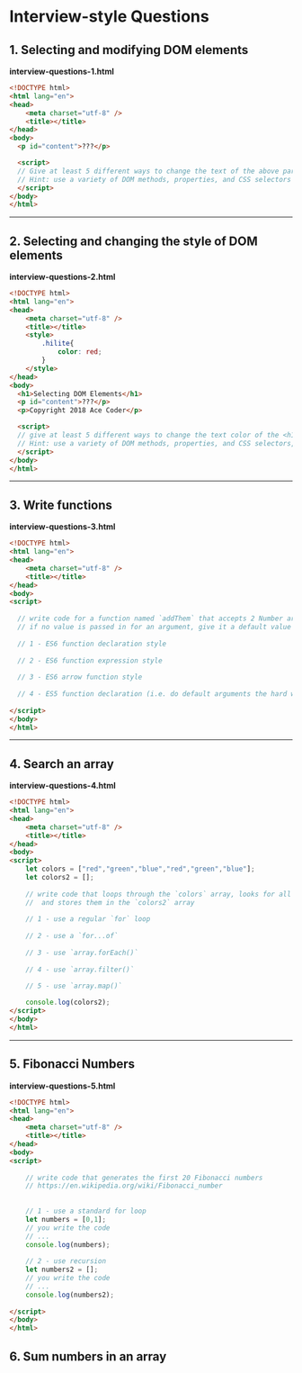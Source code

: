 # Interview-style Questions


## 1. Selecting and modifying DOM elements

**interview-questions-1.html**
```html
<!DOCTYPE html>
<html lang="en">
<head>
	<meta charset="utf-8" />
	<title></title>
</head>
<body>
  <p id="content">???</p>

  <script>
  // Give at least 5 different ways to change the text of the above paragraph to 'Hello!'
  // Hint: use a variety of DOM methods, properties, and CSS selectors
  </script>
</body>
</html>
```

<hr>

## 2. Selecting and changing the style of DOM elements

**interview-questions-2.html**
```html
<!DOCTYPE html>
<html lang="en">
<head>
	<meta charset="utf-8" />
	<title></title>
	<style>
		.hilite{
			color: red;
		}
	</style>
</head>
<body>
  <h1>Selecting DOM Elements</h1>
  <p id="content">???</p>
  <p>Copyright 2018 Ace Coder</p>

  <script>
  // give at least 5 different ways to change the text color of the <h1> above to red
  // Hint: use a variety of DOM methods, properties, and CSS selectors, and use the `hilite` class.
  </script>
</body>
</html>
```

<hr>


## 3. Write functions

**interview-questions-3.html**
```html
<!DOCTYPE html>
<html lang="en">
<head>
	<meta charset="utf-8" />
	<title></title>
</head>
<body>
<script>
	
  // write code for a function named `addThem` that accepts 2 Number arguments and returns their sum
  // if no value is passed in for an argument, give it a default value of 0
	
  // 1 - ES6 function declaration style
	
  // 2 - ES6 function expression style
	
  // 3 - ES6 arrow function style
	
  // 4 - ES5 function declaration (i.e. do default arguments the hard way)
	
</script>
</body>
</html>
```

<hr>

## 4. Search an array

**interview-questions-4.html**
```html
<!DOCTYPE html>
<html lang="en">
<head>
	<meta charset="utf-8" />
	<title></title>
</head>
<body>
<script>
	let colors = ["red","green","blue","red","green","blue"];
	let colors2 = [];
	
	// write code that loops through the `colors` array, looks for all instances of the string "red", 
	//  and stores them in the `colors2` array
	
	// 1 - use a regular `for` loop
	
	// 2 - use a `for...of`
	
	// 3 - use `array.forEach()`
	
	// 4 - use `array.filter()`
	
	// 5 - use `array.map()`

	console.log(colors2);
</script>
</body>
</html>
```

<hr>

## 5. Fibonacci Numbers

**interview-questions-5.html**
```html
<!DOCTYPE html>
<html lang="en">
<head>
	<meta charset="utf-8" />
	<title></title>
</head>
<body>
<script>
	
	// write code that generates the first 20 Fibonacci numbers
	// https://en.wikipedia.org/wiki/Fibonacci_number
	
	
	// 1 - use a standard for loop
	let numbers = [0,1];
	// you write the code
	// ...
	console.log(numbers);
		
	// 2 - use recursion
	let numbers2 = [];
	// you write the code
	// ...
	console.log(numbers2);
	
</script>
</body>
</html>
```


## 6. Sum numbers in an array
